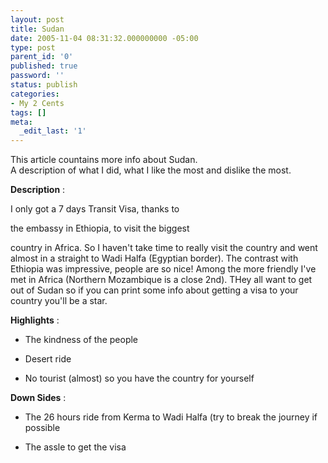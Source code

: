 ```yaml
---
layout: post
title: Sudan
date: 2005-11-04 08:31:32.000000000 -05:00
type: post
parent_id: '0'
published: true
password: ''
status: publish
categories:
- My 2 Cents
tags: []
meta:
  _edit_last: '1'
---
```

This article countains more info about Sudan.  
A description of what I did, what I like the most and dislike the most.

**Description** :

I only got a 7 days Transit Visa, thanks to

the embassy in Ethiopia, to visit the biggest

country in Africa. So I haven't take time to really visit the country and went almost in a straight to Wadi Halfa (Egyptian border). The contrast with Ethiopia was impressive, people are so nice! Among the more friendly I've met in Africa (Northern Mozambique is a close 2nd). THey all want to get out of Sudan so if you can print some info about getting a visa to your country you'll be a star.

**Highlights** :

- The kindness of the people

- Desert ride

- No tourist (almost) so you have the country for yourself

**Down Sides** :

- The 26 hours ride from Kerma to Wadi Halfa (try to break the journey if possible

- The assle to get the visa

